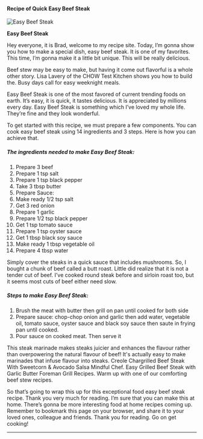            

#### Recipe of Quick Easy Beef Steak

![Easy Beef Steak](https://img-global.cpcdn.com/recipes/996b1cbe8f9d2ae5/751x532cq70/easy-beef-steak-recipe-main-photo.jpg)

**Easy Beef Steak**

Hey everyone, it is Brad, welcome to my recipe site. Today, I’m gonna show you how to make a special dish, easy beef steak. It is one of my favorites. This time, I’m gonna make it a little bit unique. This will be really delicious.

Beef stew may be easy to make, but having it come out flavorful is a whole other story. Lisa Lavery of the CHOW Test Kitchen shows you how to build the. Busy days call for easy weeknight meals.

Easy Beef Steak is one of the most favored of current trending foods on earth. It’s easy, it is quick, it tastes delicious. It is appreciated by millions every day. Easy Beef Steak is something which I’ve loved my whole life. They’re fine and they look wonderful.

To get started with this recipe, we must prepare a few components. You can cook easy beef steak using 14 ingredients and 3 steps. Here is how you can achieve that.

##### The ingredients needed to make Easy Beef Steak:

1.  Prepare 3 beef
2.  Prepare 1 tsp salt
3.  Prepare 1 tsp black pepper
4.  Take 3 tbsp butter
5.  Prepare Sauce:
6.  Make ready 1/2 tsp salt
7.  Get 3 red onion
8.  Prepare 1 garlic
9.  Prepare 1/2 tsp black pepper
10.  Get 1 tsp tomato sauce
11.  Prepare 1 tsp oyster sauce
12.  Get 1 tbsp black soy sauce
13.  Make ready 1 tbsp vegetable oil
14.  Prepare 4 tbsp water

Simply cover the steaks in a quick sauce that includes mushrooms. So, I bought a chunk of beef called a butt roast. Little did realize that it is not a tender cut of beef. I've cooked round steak before and sirloin roast too, but it seems most cuts of beef either need slow.

##### Steps to make Easy Beef Steak:

1.  Brush the meat with butter then grill on pan until cooked for both side
2.  Prepare sauce: chop-chop onion and garlic then add water, vegetable oil, tomato sauce, oyster sauce and black soy sauce then saute in frying pan until cooked.
3.  Pour sauce on cooked meat. Then serve it

This steak marinade makes steaks juicier and enhances the flavour rather than overpowering the natural flavour of beef! It's actually easy to make marinades that infuse flavour into steaks. Creole Chargrilled Beef Steak With Sweetcorn & Avocado Salsa Mindful Chef. Easy Grilled Beef Steak with Garlic Butter Foreman Grill Recipes. Warm up with one of our comforting beef stew recipes.

So that’s going to wrap this up for this exceptional food easy beef steak recipe. Thank you very much for reading. I’m sure that you can make this at home. There’s gonna be more interesting food at home recipes coming up. Remember to bookmark this page on your browser, and share it to your loved ones, colleague and friends. Thank you for reading. Go on get cooking!

* * *